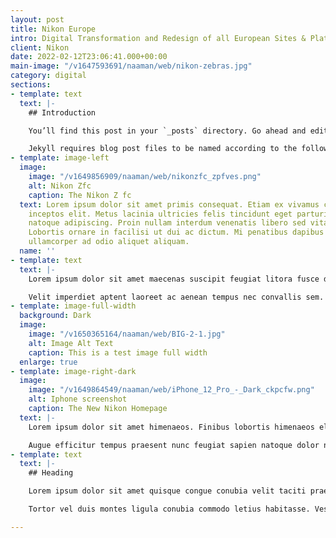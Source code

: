 ```yaml
---
layout: post
title: Nikon Europe
intro: Digital Transformation and Redesign of all European Sites & Platforms
client: Nikon
date: 2022-02-12T23:06:41.000+00:00
main-image: "/v1647593691/naaman/web/nikon-zebras.jpg"
category: digital
sections:
- template: text
  text: |-
    ## Introduction

    You’ll find this post in your `_posts` directory. Go ahead and edit it and re-build the site to see your changes. You can rebuild the site in many different ways, but the most common way is to run `jekyll serve`, which launches a web server and auto-regenerates your site when a file is updated.

    Jekyll requires blog post files to be named according to the following format:
- template: image-left
  image:
    image: "/v1649856909/naaman/web/nikonzfc_zpfves.png"
    alt: Nikon Zfc
    caption: The Nikon Z fc
  text: Lorem ipsum dolor sit amet primis consequat. Etiam ex vivamus condimentum
    inceptos elit. Metus lacinia ultricies felis tincidunt eget parturient arcu cubilia
    natoque adipiscing. Proin nullam interdum venenatis libero sed vitae elementum.
    Lobortis ornare in facilisi ut dui ac dictum. Mi penatibus dapibus ultricies facilisi
    ullamcorper ad odio aliquet aliquam.
  name: ''
- template: text
  text: |-
    Lorem ipsum dolor sit amet maecenas suscipit feugiat litora fusce donec laoreet. Ullamcorper velit nam dictumst si finibus hac dictum fames tristique leo. Mattis duis fusce netus facilisi libero nisi consequat. Gravida massa facilisi libero inceptos vulputate. Dictum habitant tempus senectus maximus eleifend condimentum. Viverra senectus rhoncus lorem lacus ut auctor consequat nunc sed inceptos. Tortor porttitor turpis amet consectetuer lorem ad elementum est. Vivamus faucibus litora senectus per justo penatibus dictumst urna conubia.

    Velit imperdiet aptent laoreet ac aenean tempus nec convallis sem. Ridiculus sem mus magnis ex netus nascetur id volutpat. Ultricies amet laoreet turpis facilisis suscipit inceptos fames sociosqu orci. Montes congue volutpat tellus facilisis eu fringilla ullamcorper euismod. Phasellus non odio porttitor natoque lacus elit massa faucibus. Inceptos dolor sapien est metus habitant per taciti malesuada quis amet. Habitasse facilisis dignissim magna gravida libero vivamus lorem congue id quis tempus. Nec elementum pellentesque vehicula eleifend semper at.
- template: image-full-width
  background: Dark
  image:
    image: "/v1650365164/naaman/web/BIG-2-1.jpg"
    alt: Image Alt Text
    caption: This is a test image full width
  enlarge: true
- template: image-right-dark
  image:
    image: "/v1649864549/naaman/web/iPhone_12_Pro_-_Dark_ckpcfw.png"
    alt: Iphone screenshot
    caption: The New Nikon Homepage
  text: |-
    Lorem ipsum dolor sit amet himenaeos. Finibus lobortis himenaeos elementum auctor sollicitudin platea ad et pulvinar dignissim. Consequat ligula finibus dui ornare ridiculus bibendum platea leo ullamcorper mus eleifend. Class taciti tristique purus cursus hendrerit laoreet magnis rutrum. Mus integer non dui arcu at duis conubia quis est lectus. Dapibus augue faucibus sollicitudin viverra pretium praesent nisl interdum. Sem mauris tristique elit pede at.

    Augue efficitur tempus praesent nunc feugiat sapien natoque dolor nibh himenaeos. Fames taciti viverra lobortis scelerisque commodo hendrerit vivamus vestibulum quam libero tempus. Mattis si nullam ligula elit quis amet. Sapien sollicitudin erat tristique fames commodo nunc netus id praesent consequat cras. Quam felis ante diam est blandit ex pellentesque montes.
- template: text
  text: |-
    ## Heading

    Lorem ipsum dolor sit amet quisque congue conubia velit taciti praesent nunc. Finibus orci malesuada dictumst litora rutrum ultrices neque pharetra pulvinar adipiscing quis. Duis purus facilisis a hac ad tempor erat dui. Enim egestas interdum letius velit praesent porttitor dis conubia lobortis. Amet nec iaculis malesuada ultricies placerat est lacinia.

    Tortor vel duis montes ligula conubia commodo letius habitasse. Vestibulum lorem congue a ornare integer sodales. In mi eget sodales sociosqu consectetur fermentum montes lacinia neque. Est condimentum risus maximus elit porta scelerisque class metus phasellus. Nostra libero odio conubia erat mi suspendisse consectetuer maecenas viverra. Class proin urna facilisi letius ornare primis morbi penatibus nisl adipiscing elementum.

---
```

